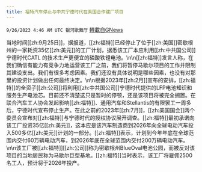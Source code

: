 ```yaml
---
title: 福特汽车停止与中共宁德时代在美国合作建厂项目
---
```

`9/26/2023 4:46 AM UTC 银河歌舞厅` [轉載自GNews](https://gnews.org/articles/1741134)

当地时间[[zh:9月25日]]，据报道，[[zh:福特]]已经停止了位于[[zh:美国]]密歇根州的一家耗资35亿[[zh:美元]]的工厂计划，据悉该工厂本应利用[[zh:中共国公司]]宁德时代CATL 的技术生产更便宜的磷酸铁锂电池。\n\n[[zh:福特]]发言人称，在我们确信有能力有竞争力地运营该工厂之前，我们将暂停马歇尔项目的工作并限制其建设支出。我们有很多考虑因素。我们还没有具体说明是哪些因素，也没有对那里的投资计划做出任何最终决定。\n\n根据2023年[[zh:2月]]宣布的安排，[[zh:福特]]的全资子[[zh:公司]]将利用[[zh:中共国公司]]宁德时代提供的LFP电池知识和服务生产电池芯。目前还不清楚这只是暂时的停顿，还是该项目将被完全搁置。在联合汽车工人协会发起影响[[zh:福特]]、通用汽车和Stellantis的有限罢工一周多后，宁德时代宣布停止生产。在此之前的2023年[[zh:7月]]，[[zh:美国国会]]两个委员会宣布对[[zh:福特]]与宁德时代的授权协议展开调查。[[zh:福特]]最初承诺向该工厂投资35亿[[zh:美元]]，这本应是该汽车制造商到2026年向全球电动汽车投入500多亿[[zh:美元]]计划的一部分。[[zh:福特]]表示，计划到今年年底在全球范围内交付60万辆电动汽车，到2026年底在全球范围内交付200万辆电动汽车。\n\n该工厂被[[zh:福特]][[zh:公司]]称为密歇根州BlueOval电池公园，而被反对该项目的当地居民称为马歇尔巨型基地。[[zh:福特]]当时表示，该工厂将雇佣2500名工人，预计将于2026年投产。
